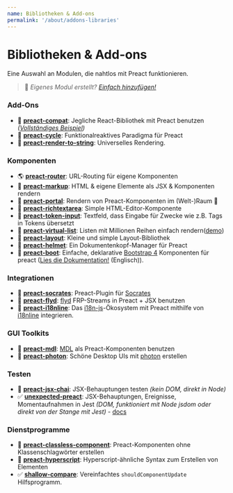 ```yaml
---
name: Bibliotheken & Add-ons
permalink: '/about/addons-libraries'
---
```


# Bibliotheken & Add-ons


Eine Auswahl an Modulen, die nahtlos mit Preact funktionieren.

> :information_desk_person: _Eigenes Modul erstellt?
> [Einfach hinzufügen!](https://github.com/preactjs/preact-www/blob/master/content/de/about/libraries-addons.md)_


### Add-Ons

- :raised_hands: [**preact-compat**](https://github.com/preactjs/preact-compat): Jegliche React-Bibliothek mit Preact benutzen *([Vollständiges Beispiel](https://github.com/developit/preact-compat-example))*
- :repeat: [**preact-cycle**](https://github.com/developit/preact-cycle): Funktionalreaktives Paradigma für Preact
- :page_facing_up: [**preact-render-to-string**](https://github.com/preactjs/preact-render-to-string): Universelles Rendering.


### Komponenten

- :earth_americas: [**preact-router**](https://github.com/preactjs/preact-router): URL-Routing für eigene Komponenten
- :bookmark_tabs: [**preact-markup**](https://github.com/developit/preact-markup): HTML & eigene Elemente als JSX & Komponenten rendern
- :satellite: [**preact-portal**](https://github.com/developit/preact-portal): Rendern von Preact-Komponenten im (Welt-)Raum :milky_way:
- :pencil: [**preact-richtextarea**](https://github.com/developit/preact-richtextarea): Simple HTML-Editor-Komponente
- :bookmark: [**preact-token-input**](https://github.com/developit/preact-token-input): Textfeld, dass Eingabe für Zwecke wie z.B. Tags in Tokens übersetzt
- :card_index: [**preact-virtual-list**](https://github.com/developit/preact-virtual-list): Listen mit Millionen Reihen einfach rendern([demo](https://jsfiddle.net/developit/qqan9pdo/))
- :triangular_ruler: [**preact-layout**](https://download.github.io/preact-layout/): Kleine und simple Layout-Bibliothek
- :construction_worker: [**preact-helmet**](https://github.com/download/preact-helmet): Ein Dokumentenkopf-Manager für Preact
- :floppy_disk: [**preact-boot**](https://gitlab.com/cromefire_/preact-boot): Einfache, deklarative [Bootstrap 4](https://getbootstrap.com/) Komponenten für preact ([Lies die Dokumentation!](https://preactboot.rtfd.io) (Englisch)).


### Integrationen

- :thought_balloon: [**preact-socrates**](https://github.com/matthewmueller/preact-socrates): Preact-Plugin für [Socrates](http://github.com/matthewmueller/socrates)
- :rowboat: [**preact-flyd**](https://github.com/xialvjun/preact-flyd): [flyd](https://github.com/paldepind/flyd) FRP-Streams in Preact + JSX benutzen
- :speech_balloon: [**preact-i18nline**](https://github.com/download/preact-i18nline): Das  [i18n-js](https://github.com/everydayhero/i18n-js)-Ökosystem mit Preact mithilfe von  [i18nline](https://github.com/download/i18nline) integrieren.


### GUI Toolkits

- :white_square_button: [**preact-mdl**](https://github.com/developit/preact-mdl): [MDL](https://getmdl.io) als Preact-Komponenten benutzen
- :rocket: [**preact-photon**](https://github.com/developit/preact-photon): Schöne Desktop UIs mit [photon](http://photonkit.com) erstellen


### Testen

- :microscope: [**preact-jsx-chai**](https://github.com/developit/preact-jsx-chai): JSX-Behauptungen testen _(kein DOM, direkt in Node)_
- :white_check_mark: [**unexpected-preact**](https://github.com/bruderstein/unexpected-preact): JSX-Behauptungen, Ereignisse, Momentaufnahmen in Jest _(DOM, funktioniert mit Node jsdom oder direkt von der Stange mit Jest)_ - [docs](https://bruderstein.github.io/unexpected-preact/)


### Dienstprogramme

- :tophat: [**preact-classless-component**](https://github.com/ld0rman/preact-classless-component): Preact-Komponenten ohne Klassenschlagwörter erstellen
- :hammer: [**preact-hyperscript**](https://github.com/queckezz/preact-hyperscript): Hyperscript-ähnliche Syntax zum Erstellen von Elementen
- :white_check_mark: [**shallow-compare**](https://github.com/tkh44/shallow-compare): Vereinfachtes `shouldComponentUpdate` Hilfsprogramm.
